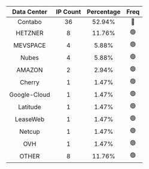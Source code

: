| Data Center | IP Count | Percentage | Freq |
|:------------:|:--------:|:-----------:|:-----:|
| Contabo | 36 | 52.94% | 🔴 |
| HETZNER | 8 | 11.76% | 🟢 |
| MEVSPACE | 4 | 5.88% | 🟢 |
| Nubes | 4 | 5.88% | 🟢 |
| AMAZON | 2 | 2.94% | 🟢 |
| Cherry | 1 | 1.47% | 🟢 |
| Google-Cloud | 1 | 1.47% | 🟢 |
| Latitude | 1 | 1.47% | 🟢 |
| LeaseWeb | 1 | 1.47% | 🟢 |
| Netcup | 1 | 1.47% | 🟢 |
| OVH | 1 | 1.47% | 🟢 |
| OTHER | 8 | 11.76% | 🟢 |